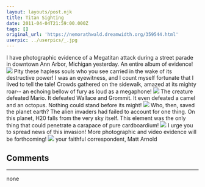 ```yaml
---
layout: layouts/post.njk
title: Titan Sighting
date: 2011-04-04T21:59:00.000Z
tags: []
original_url: 'https://nemorathwald.dreamwidth.org/359544.html'
userpic: ../userpics/_.jpg
---
```

I have photographic evidence of a Megatitan attack during a street parade in downtown Ann Arbor, Michigan yesterday. An entire album of evidence! ![](https://lh5.googleusercontent.com/_ENXtTKU9j1A/TZo2B303rcI/AAAAAAAAIbs/z1C8AyA2EPE/s400/Festifools%20002.jpg) Pity these hapless souls who you see carried in the wake of its destructive power! I was an eyewitness, and I count myself fortunate that I lived to tell the tale! Crowds gathered on the sidewalk, amazed at its mighty roar-- an echoing bellow of fury as loud as a megaphone! ![](https://lh4.googleusercontent.com/_ENXtTKU9j1A/TZo2WNnpfdI/AAAAAAAAIck/WmMGHzFycB4/s400/megatitanpuppet2.jpg) The creature defeated Mario. It defeated Wallace and Grommit. It even defeated a camel and an octopus. Nothing could stand before its might! ![](https://lh4.googleusercontent.com/_ENXtTKU9j1A/TZo6w8PyNtI/AAAAAAAAIc4/AEiAx3X45gg/s400/Festifools%20036.jpg) Who, then, saved the planet earth? The alien invaders had failed to account for one thing. On this planet, H20 falls from the very sky itself. This element was the only thing that could penetrate a carapace of pure cardboardium! ![](https://lh5.googleusercontent.com/_ENXtTKU9j1A/TZo7CWX5MrI/AAAAAAAAIc8/9_HAhCIfAYY/s400/Festifools%20037.jpg) I urge you to spread news of this invasion! More photographic and video evidence will be forthcoming! ![](https://lh6.googleusercontent.com/_ENXtTKU9j1A/TZo7kbPy9kI/AAAAAAAAIdA/Xh1n35_f_IE/s400/Festifools%20082.jpg) your faithful correspondent, Matt Arnold

## Comments

---

none
